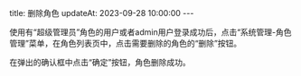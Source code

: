 title: 删除角色 updateAt: 2023-09-28 10:00:00 ---

使用有“超级管理员”角色的用户或者admin用户登录成功后，点击“系统管理-角色管理”菜单，在角色列表页中，点击需要删除的角色的“删除”按钮。

在弹出的确认框中点击“确定”按钮，角色删除成功。


